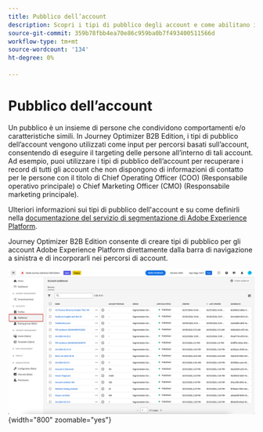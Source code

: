 ```yaml
---
title: Pubblico dell’account
description: Scopri i tipi di pubblico degli account e come abilitano i percorsi basati su account.
source-git-commit: 359b78fbb4ea70e86c959ba0b7f493400511566d
workflow-type: tm+mt
source-wordcount: '134'
ht-degree: 0%

---
```



# Pubblico dell’account

Un pubblico è un insieme di persone che condividono comportamenti e/o caratteristiche simili. In Journey Optimizer B2B Edition, i tipi di pubblico dell’account vengono utilizzati come input per percorsi basati sull’account, consentendo di eseguire il targeting delle persone all’interno di tali account. Ad esempio, puoi utilizzare i tipi di pubblico dell’account per recuperare i record di tutti gli account che non dispongono di informazioni di contatto per le persone con il titolo di Chief Operating Officer (COO) (Responsabile operativo principale) o Chief Marketing Officer (CMO) (Responsabile marketing principale).

Ulteriori informazioni sui tipi di pubblico dell&#39;account e su come definirli nella [documentazione del servizio di segmentazione di Adobe Experience Platform](https://experienceleague.adobe.com/en/docs/experience-platform/segmentation/ui/account-audiences).

Journey Optimizer B2B Edition consente di creare tipi di pubblico per gli account Adobe Experience Platform direttamente dalla barra di navigazione a sinistra e di incorporarli nei percorsi di account.

![Accedere ai tipi di pubblico dell&#39;account](./assets/account-audiences-browse.png){width="800" zoomable="yes"}
